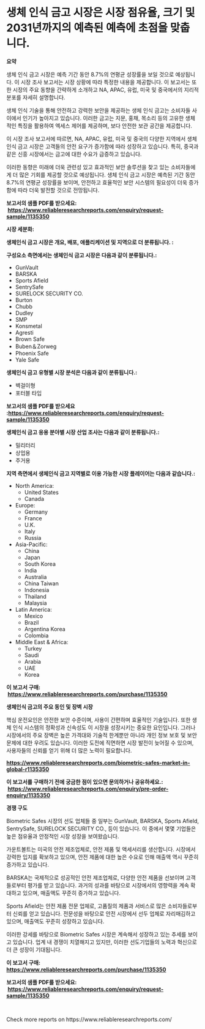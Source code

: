 <p><h1>생체 인식 금고 시장은 시장 점유율, 크기 및 2031년까지의 예측된 예측에 초점을 맞춥니다.</h1></p><p><strong>요약</strong></p>
<p><p>생체 인식 금고 시장은 예측 기간 동안 8.7%의 연평균 성장률을 보일 것으로 예상됩니다. 이 시장 조사 보고서는 시장 상황에 따라 특정한 내용을 제공합니다. 이 보고서는 또한 시장의 주요 동향을 간략하게 소개하고 NA, APAC, 유럽, 미국 및 중국에서의 지리적 분포를 자세히 설명합니다.</p><p>생체 인식 기술을 통해 안전하고 강력한 보안을 제공하는 생체 인식 금고는 소비자들 사이에서 인기가 높아지고 있습니다. 이러한 금고는 지문, 홍채, 목소리 등의 고유한 생체적인 특징을 활용하여 엑세스 제어를 제공하며, 보다 안전한 보관 공간을 제공합니다.</p><p>이 시장 조사 보고서에 따르면, NA, APAC, 유럽, 미국 및 중국의 다양한 지역에서 생체 인식 금고 시장은 고객들의 안전 요구가 증가함에 따라 성장하고 있습니다. 특히, 중국과 같은 신흥 시장에서는 금고에 대한 수요가 급증하고 있습니다.</p><p>이러한 동향은 미래에 더욱 관련성 있고 효과적인 보안 솔루션을 찾고 있는 소비자들에게 더 많은 기회를 제공할 것으로 예상됩니다. 생체 인식 금고 시장은 예측된 기간 동안 8.7%의 연평균 성장률을 보이며, 안전하고 효율적인 보안 시스템의 필요성이 더욱 증가함에 따라 더욱 발전할 것으로 전망됩니다.</p></p>
<p><strong>보고서의 샘플 PDF를 받으세요: &nbsp;<a href="https://www.reliableresearchreports.com/enquiry/request-sample/1135350">https://www.reliableresearchreports.com/enquiry/request-sample/1135350</a></strong></p>
<p><strong>시장 세분화:</strong></p>
<p><strong> 생체인식 금고 시장은 개요, 배포, 애플리케이션 및 지역으로 더 분류됩니다. :</strong></p>
<p><strong>구성요소 측면에서는 생체인식 금고 시장은 다음과 같이 분류됩니다.:</strong></p>
<p><ul><li>GunVault</li><li>BARSKA</li><li>Sports Afield</li><li>SentrySafe</li><li>SURELOCK SECURITY CO.</li><li>Burton</li><li>Chubb</li><li>Dudley</li><li>SMP</li><li>Konsmetal</li><li>Agresti</li><li>Brown Safe</li><li>Buben＆Zorweg</li><li>Phoenix Safe</li><li>Yale Safe</li></ul></p>
<p><strong> 생체인식 금고 유형별 시장 분석은 다음과 같이 분류됩니다.:</strong></p>
<p><ul><li>벽걸이형</li><li>포터블 타입</li></ul></p>
<p><strong>보고서의 샘플 PDF를 받으세요 :<a href="https://www.reliableresearchreports.com/enquiry/request-sample/1135350">https://www.reliableresearchreports.com/enquiry/request-sample/1135350</a></strong></p>
<p><strong> 생체인식 금고 응용 분야별 시장 산업 조사는 다음과 같이 분류됩니다.:</strong></p>
<p><ul><li>밀리터리</li><li>상업용</li><li>주거용</li></ul></p>
<p><strong>지역 측면에서 생체인식 금고 지역별로 이용 가능한 시장 플레이어는 다음과 같습니다.:</strong></p>
<p><ul>
    <li>
        North America:
        <ul>
            <li>United States</li>
            <li>Canada</li>
        </ul>
    </li>
    <li>
        Europe:
        <ul>
            <li>Germany</li>
            <li>France</li>
            <li>U.K.</li>
            <li>Italy</li>
            <li>Russia</li>
        </ul>
    </li>
    <li>
        Asia-Pacific:
        <ul>
            <li>China</li>
            <li>Japan</li>
            <li>South Korea</li>
            <li>India</li>
            <li>Australia</li>
            <li>China Taiwan</li>
            <li>Indonesia</li>
            <li>Thailand</li>
            <li>Malaysia</li>
        </ul>
    </li>
    <li>
        Latin America:
        <ul>
            <li>Mexico</li>
            <li>Brazil</li>
            <li>Argentina Korea</li>
            <li>Colombia</li>
        </ul>
    </li>
    <li>
        Middle East & Africa:
        <ul>
            <li>Turkey</li>
            <li>Saudi</li>
            <li>Arabia</li>
            <li>UAE</li>
            <li>Korea</li>
        </ul>
    </li>
    </ul></p>
<p><strong>이 보고서 구매: &nbsp;<a href="https://www.reliableresearchreports.com/purchase/1135350">https://www.reliableresearchreports.com/purchase/1135350</a></strong></p>
<p><strong>생체인식 금고의 주요 동인 및 장벽 시장</strong></p>
<p><p>핵심 운전요인은 안전한 보안 수준이며, 사용이 간편하며 효율적인 기술입니다. 또한 생체 인식 시스템의 정확성과 신속성도 이 시장을 성장시키는 중요한 요인입니다. 그러나 시장에서의 주요 장벽은 높은 가격대와 기술적 한계뿐만 아니라 개인 정보 보호 및 보안 문제에 대한 우려도 있습니다. 이러한 도전에 직면하면 시장 발전이 늦어질 수 있으며, 사용자들의 신뢰를 얻기 위해 더 많은 노력이 필요합니다.</p></p>
<p><strong><a href="https://www.reliableresearchreports.com/biometric-safes-market-in-global-r1135350">https://www.reliableresearchreports.com/biometric-safes-market-in-global-r1135350</a></strong></p>
<p><strong>이 보고서를 구매하기 전에 궁금한 점이 있으면 문의하거나 공유하세요.: &nbsp;<a href="https://www.reliableresearchreports.com/enquiry/pre-order-enquiry/1135350">https://www.reliableresearchreports.com/enquiry/pre-order-enquiry/1135350</a></strong></p>
<p><strong>경쟁 구도</strong></p>
<p><p>Biometric Safes 시장의 선도 업체들 중 일부는 GunVault, BARSKA, Sports Afield, SentrySafe, SURELOCK SECURITY CO., 등이 있습니다. 이 중에서 몇몇 기업들은 높은 점유율과 안정적인 시장 성장을 보여왔습니다.</p><p>가운트볼트는 미국의 안전 제조업체로, 안전 제품 및 액세서리를 생산합니다. 시장에서 강력한 입지를 확보하고 있으며, 안전 제품에 대한 높은 수요로 인해 매출액 역시 꾸준히 증가하고 있습니다.</p><p>BARSKA는 국제적으로 성공적인 안전 제조업체로, 다양한 안전 제품을 선보이며 고객들로부터 평가를 받고 있습니다. 과거의 성과를 바탕으로 시장에서의 영향력을 계속 확대하고 있으며, 매출액도 꾸준히 증가하고 있습니다.</p><p>Sports Afield는 안전 제품 전문 업체로, 고품질의 제품과 서비스로 많은 소비자들로부터 신뢰를 얻고 있습니다. 전문성을 바탕으로 안전 시장에서 선두 업체로 자리매김하고 있으며, 매출액도 꾸준히 성장하고 있습니다.</p><p>이러한 강세를 바탕으로 Biometric Safes 시장은 계속해서 성장하고 있는 추세를 보이고 있습니다. 업계 내 경쟁이 치열해지고 있지만, 이러한 선도기업들의 노력과 혁신으로 더 큰 성장이 기대됩니다.</p></p>
<p><strong>이 보고서 구매: &nbsp; <a href="https://www.reliableresearchreports.com/purchase/1135350">https://www.reliableresearchreports.com/purchase/1135350</a></strong></p>
<p><strong>보고서의 샘플 PDF를 받으세요: &nbsp;<a href="https://www.reliableresearchreports.com/enquiry/request-sample/1135350">https://www.reliableresearchreports.com/enquiry/request-sample/1135350</a></strong><strong></strong></p>
<p>&nbsp;</p>
<p>Check more reports on https://www.reliableresearchreports.com/</p>